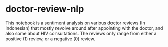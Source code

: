 # doctor-review-nlp
This notebook is a sentiment analysis on various doctor reviews (In Indonesian) that mostly revolve around after appointing with the doctor, and also some about HIV consultations. The reviews only range from either a positive (1) review, or a negative (0) review.
